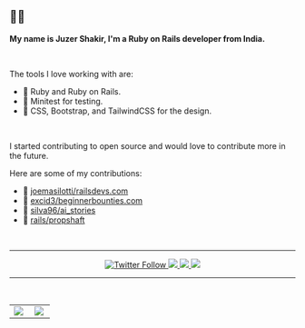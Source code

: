 ## 👨‍💻

**My name is Juzer Shakir, I'm a Ruby on Rails developer from India.**

<br/>

The tools I love working with are:

- 👑 Ruby and Ruby on Rails.
- 👑 Minitest for testing.
- 👑 CSS, Bootstrap, and TailwindCSS for the design.

<br/>

I started contributing to open source and would love to contribute more in the future.

Here are some of my contributions:<br>
- 🤝 [joemasilotti/railsdevs.com](https://github.com/joemasilotti/railsdevs.com)
- 🤝 [excid3/beginnerbounties.com](https://github.com/excid3/beginnerbounties.com/)
- 🤝 [silva96/ai_stories](https://github.com/silva96/ai_stories/)
- 🤝 [rails/propshaft](https://github.com/rails/propshaft)

<br/>

<hr/>

<div align="center">
    <a href="https://twitter.com/juzer_shakir">
        <img alt="Twitter Follow" src="https://img.shields.io/badge/follow-%40juzer_shakir-1DA1F2?logo=twitter&style=for-the-badge">
    </a>    
    <a href="https://juzer-shakir.medium.com/">
        <img src="https://img.shields.io/badge/Follow-Medium-248f24?logo=Medium&style=for-the-badge">
    </a>    
    <a href="https://wakatime.com/@JuzerShakir">
        <img src="https://wakatime.com/badge/user/ccef187f-4308-4666-920d-d0a9a07d713a.svg?style=for-the-badge" />
    </a> 
    <a href="https://twitter.com/aniqatc">
        <img src="https://komarev.com/ghpvc/?username=juzer-shakir&style=for-the-badge">
    </a>
</div>

<hr>
<br>

<table>
    <tr>
        <td width="45%">
            <a href="http://www.github.com/juzershakir">
                <img src="https://streak-stats.demolab.com?user=juzershakir&theme=tokyonight&hide_border=true&border_radius=10&date_format=M%20j%5B%2C%20Y%5D&mode=weekly"/>
            </a> 
        </td>
        <td width="45%">
            <a href="http://www.github.com/juzershakir">
                <img src="https://github-readme-stats.vercel.app/api?username=juzershakir&show_icons=true&hide_border=true&border_radius=10&theme=tokyonight" />
            </a>
        </td>
</table>
